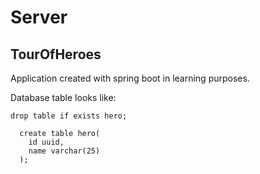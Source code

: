 # Server 
##  TourOfHeroes 

Application created with spring boot in learning purposes. 

Database table looks like:

    drop table if exists hero;
      
      create table hero(
        id uuid,
        name varchar(25)
      );
      
 
 

